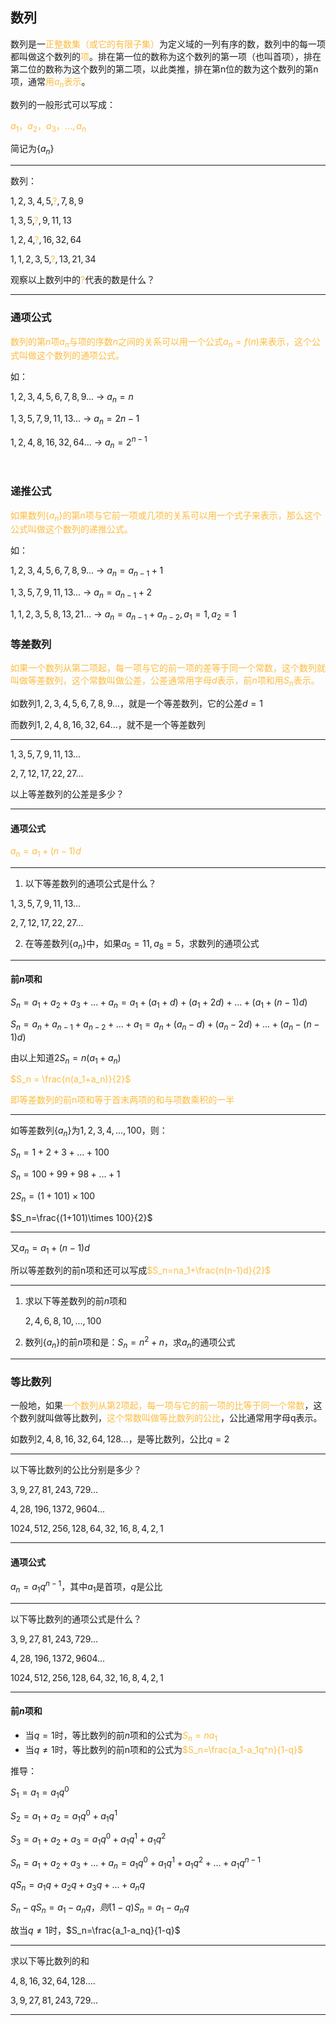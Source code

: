 ## 数列

数列是一<font color="#FDBC40">正整数集（或它的有限子集）</font>为定义域的一列有序的数，数列中的每一项都叫做这个数列的<font color="#FDBC40">项</font>。排在第一位的数称为这个数列的第一项（也叫首项），排在第二位的数称为这个数列的第二项，以此类推，排在第n位的数为这个数列的第n项，通常<font color="#FDBC40">用$a_n$表示</font>。

数列的一般形式可以写成：

<font color="#FDBC40">$a_1，a_2，a_3，...,a_n$</font>

简记为{$a_n$}

---

数列：

$1,2,3,4,5,$<font color="#FDBC40">?</font>$,7,8,9$

$1,3,5,$<font color="#FDBC40">?</font>$,9,11,13$

$1,2,4,$<font color="#FDBC40">?</font>$,16,32,64$

$1,1,2,3,5,$<font color="#FDBC40">?</font>$,13,21,34$

观察以上数列中的<font color="#FDBC40">?</font>代表的数是什么？

---



### 通项公式

<font color="#FDBC40">数列的第$n$项$a_n$与项的序数$n$之间的关系可以用一个公式$a_n=f(n)$来表示，这个公式叫做这个数列的通项公式。</font>

如：

$1,2,3,4,5,6,7,8,9...$	→	$a_n=n$

$1,3,5,7,9,11,13...$	    →	$a_n=2n-1$

$1,2,4,8,16,32,64...$          →	$a_n=2^{n-1}$

​		

### 递推公式

<font color="#FDBC40">如果数列{$a_n$}的第$n$项与它前一项或几项的关系可以用一个式子来表示，那么这个公式叫做这个数列的递推公式。</font>

如：

$1,2,3,4,5,6,7,8,9...$	→	$a_n=a_{n-1}+1$

$1,3,5,7,9,11,13...$	    →	$a_n=a_{n-1}+2$

$1,1,2,3,5,8,13,21...$        →	$a_n=a_{n-1}+a_{n-2},a_1=1,a_2=1$



### 等差数列

<font color="#FDBC40">如果一个数列从第二项起，每一项与它的前一项的差等于同一个常数，这个数列就叫做等差数列，这个常数叫做公差，公差通常用字母$d$表示，前$n$项和用$S_n$表示。</font>

如数列$1,2,3,4,5,6,7,8,9...$，就是一个等差数列，它的公差$d=1$

而数列$1,2,4,8,16,32,64...$​，就不是一个等差数列

---

$1,3,5,7,9,11,13...$

$2,7,12,17,22,27...$

以上等差数列的公差是多少？

---



#### 通项公式

<font color="#FDBC40">$a_n = a_1 + (n-1)d$</font>

---

1. 以下等差数列的通项公式是什么？

$1,3,5,7,9,11,13...$

$2,7,12,17,22,27...$



2. 在等差数列{$a_n$}中，如果$a_5=11,a_8=5$，求数列的通项公式

   

---



#### 前$n$项和

$S_n=a_1+a_2+a_3+...+a_n = a_1 + (a_1 + d) + (a_1 + 2d) + ... + (a_1 + (n-1)d)$

$S_n=a_n+a_{n-1}+a_{n-2}+...+a_1 = a_n + (a_n - d) + (a_n - 2d) + ... + (a_n - (n-1)d)$

由以上知道$2S_n=n(a_1+a_n)$

<font color="#FDBC40">$S_n = \frac{n(a_1+a_n)}{2}$</font>

<font color="#FDBC40">即等差数列的前n项和等于首末两项的和与项数乘积的一半</font>

---

如等差数列{$a_n$}为$1,2,3,4,...,100$，则：

$S_n = 1 + 2 + 3 + ... + 100$ 

$S_n = 100 + 99 + 98 + ... + 1$

$2S_n=(1+101)\times 100$​ 

$S_n=\frac{(1+101)\times 100}{2}$​

---

又$a_n=a_1+(n-1)d$

所以等差数列的前n项和还可以写成<font color="#FDBC40">$S_n=na_1+\frac{n(n-1)d}{2}$</font>

---

1. 求以下等差数列的前$n$项和

   $2,4,6,8,10,...,100$

   

2. 数列{$a_n$}的前$n$项和是：$S_n=n^2+n$，求$a_n$的通项公式



---



### 等比数列

一般地，如果<font color="#FDBC40">一个数列从第2项起，每一项与它的前一项的比等于同一个常数</font>，这个数列就叫做等比数列，<font color="#FDBC40">这个常数叫做等比数列的公比</font>，公比通常用字母q表示。

如数列$2,4,8,16,32,64,128...$，是等比数列，公比$q=2$

---

以下等比数列的公比分别是多少？

$3,9,27,81,243,729...$

$4,28,196,1372,9604...$

$1024,512,256,128,64,32,16,8,4,2,1$

---



#### 通项公式

$a_n=a_1q^{n-1}$，其中$a_1$是首项，$q$是公比

---

以下等比数列的通项公式是什么？

$3,9,27,81,243,729...$

$4,28,196,1372,9604...$

$1024,512,256,128,64,32,16,8,4,2,1$

---



#### 前$n$项和

* 当$q=1$时，等比数列的前$n$项和的公式为<font color="#FDBC40">$S_n=na_1$</font>
* 当$q \neq1$时，等比数列的前n项和的公式为<font color="#FDBC40">$S_n=\frac{a_1-a_1q^n}{1-q}$</font>

推导：

$S_1=a_1=a_1q^0$​

$S_2=a_1+a_2=a_1q^0+a_1q^1$

$S_3=a_1+a_2+a_3=a_1q^0+a_1q^1+a_1q^2$​

$S_n=a_1+a_2+a_3+...+a_n=a_1q^0+a_1q^1+a_1q^2+...+a_1q^{n-1}$​

$qS_n=a_1q+a_2q+a_3q+...+a_nq$​

$S_n-qS_n=a_1-a_nq，则(1-q)S_n=a_1-a_nq$

故当$q\neq1$时，$S_n=\frac{a_1-a_nq}{1-q}$

---

求以下等比数列的和

$4,8,16,32,64,128....$

$3,9,27,81,243,729...$



---





